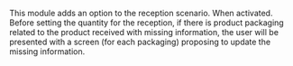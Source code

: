 This module adds an option to the reception scenario. When activated.
Before setting the quantity for the reception, if there is product
packaging related to the product received with missing information, the
user will be presented with a screen (for each packaging) proposing to
update the missing information.
